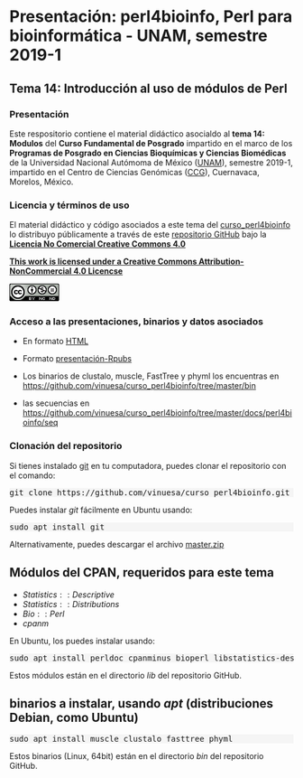 # Presentación: perl4bioinfo, Perl para bioinform&aacute;tica - UNAM, semestre 2019-1

## Tema 14: Introducci&oacute;n al uso de m&oacute;dulos de Perl

### Presentación

Este respositorio contiene el material didáctico asocialdo al **tema 14: Modulos** del **Curso Fundamental de Posgrado** 
impartido en el marco de los **Programas de Posgrado en Ciencias Bioquímicas y Ciencias Biomédicas**
de la Universidad Nacional Autómoma de México ([UNAM](http://www.unam.mx/)), semestre 2019-1, 
impartido en el Centro de Ciencias Genómicas ([CCG](http://www.ccg.unam.mx/)), Cuernavaca, 
Morelos, México.

### Licencia y términos de uso

El material didáctico y código asociados a este tema del [curso_perl4bioinfo](https://github.com/vinuesa/curso_perl4bioinfo) lo distribuyo p&uacute;blicamente a trav&eacute;s de este [repositorio GitHub](https://github.com/vinuesa/curso_perl4bioinfo) bajo la [**Licencia No Comercial Creative Commons 4.0**](https://creativecommons.org/licenses/by-nc/4.0/) 

[**This work is licensed under a Creative Commons Attribution-NonCommercial 4.0 Licencse**](http://creativecommons.org/licenses/by-nc/4.0/)

![CC BY-NC 4.0 license](docs/perl4bioinfo/pics/CC_BY-NC_4.0_88x31.png)

### Acceso a las presentaciones, binarios y datos asociados

- En formato [HTML](https://vinuesa.github.io/curso_perl4bioinfo/perl4bioinfo/)

- Formato [presentación-Rpubs](https://vinuesa.github.io/curso_perl4bioinfo/perl4bioinfo/Rpubs/)

- Los binarios de clustalo, muscle, FastTree y phyml los encuentras en https://github.com/vinuesa/curso_perl4bioinfo/tree/master/bin

- las secuencias en https://github.com/vinuesa/curso_perl4bioinfo/tree/master/docs/perl4bioinfo/seq

### Clonaci&oacute;n del repositorio

Si tienes instalado [git](https://git-scm.com/) en tu computadora, puedes clonar el 
repositorio con el comando:

<pre style="background: whitesmoke">
git clone https://github.com/vinuesa/curso_perl4bioinfo.git
</pre>

Puedes instalar $git$ fácilmente en Ubuntu usando:
<pre style="background: whitesmoke">
sudo apt install git
</pre>

Alternativamente, puedes descargar el archivo [master.zip](https://github.com/vinuesa/get_phylomarkers/archive/master.zip)

## Módulos del CPAN, requeridos para este tema

- $Statistics::Descriptive$
- $Statistics::Distributions$
- $Bio::Perl$
- $cpanm$

En Ubuntu, los puedes instalar usando:
<pre style="background: whitesmoke">
sudo apt install perldoc cpanminus bioperl libstatistics-descriptive-perl libstatistics-distributions-perl
</pre>

Estos módulos están en el directorio $lib$ del repositorio GitHub.

## binarios a instalar, usando $apt$ (distribuciones Debian, como Ubuntu)
<pre style="background: whitesmoke">
sudo apt install muscle clustalo fasttree phyml
</pre>

Estos binarios (Linux, 64bit) están en el directorio $bin$ del repositorio GitHub.

